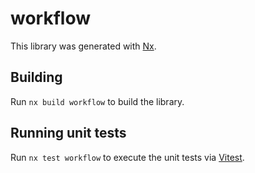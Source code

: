 # workflow

This library was generated with [Nx](https://nx.dev).

## Building

Run `nx build workflow` to build the library.

## Running unit tests

Run `nx test workflow` to execute the unit tests via [Vitest](https://vitest.dev/).
